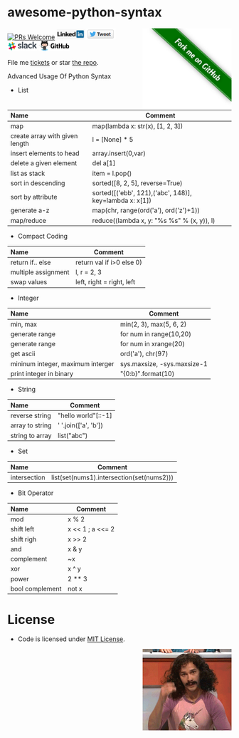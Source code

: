 # awesome-python-syntax
<a href="https://github.com/DennyZhang?tab=followers"><img align="right" width="200" height="183" src="https://raw.githubusercontent.com/USDevOps/mywechat-slack-group/master/images/fork_github.png" /></a>

[![PRs Welcome](https://img.shields.io/badge/PRs-welcome-brightgreen.svg)](http://makeapullrequest.com) [![LinkedIn](https://raw.githubusercontent.com/USDevOps/mywechat-slack-group/master/images/linkedin.png)](https://www.linkedin.com/in/dennyzhang001) [![Twitter](https://raw.githubusercontent.com/USDevOps/mywechat-slack-group/master/images/twitter.png)](https://twitter.com/dennyzhang001) [![Slack](https://raw.githubusercontent.com/USDevOps/mywechat-slack-group/master/images/slack.png)](https://goo.gl/ozDDyL) [![Github](https://raw.githubusercontent.com/USDevOps/mywechat-slack-group/master/images/github.png)](https://github.com/DennyZhang)

File me [tickets](https://github.com/DennyZhang/awesome-python-syntax/issues) or star [the repo](https://github.com/DennyZhang/awesome-python-syntax).

Advanced Usage Of Python Syntax
  
- List

| Name                           | Comment                                                 |
| :------------------------      | ------------------------------------------------------- |
| map                            | map(lambda x: str(x), [1, 2, 3])                        |
| create array with given length | l = [None] * 5                                          |
| insert elements to head        | array.insert(0,var)                                     |
| delete a given element         | del a[1]                                                |
| list as stack                  | item = l.pop()                                          |
| sort in descending             | sorted([8, 2, 5], reverse=True)                         |
| sort by attribute              | sorted([('ebb', 121),('abc', 148)], key=lambda x: x[1]) |
| generate a-z                   | map(chr, range(ord('a'), ord('z')+1))                   |
| map/reduce                     | reduce((lambda x, y: "%s %s" % (x, y)), l)              |
  
- Compact Coding

| Name                      | Comment                        |
| :------------------------ | ------------------------------ |
| return if.. else          | return val if i>0 else 0)      |
| multiple assignment       | l, r = 2, 3                    |
| swap values               | left, right = right, left      |

- Integer

| Name                              | Comment                        |
| :------------------------         | ------------------------------ |
| min, max                          | min(2, 3), max(5, 6, 2)        |
| generate range                    | for num in range(10,20)        |
| generate range                    | for num in xrange(20)          |
| get ascii                         | ord('a'), chr(97)              |
| mininum integer, maximum interger | sys.maxsize, -sys.maxsize-1    |
| print integer in binary           | "{0:b}".format(10)             |

- String

| Name                      | Comment                      |
| :------------------------ | ---------------------------- |
| reverse string            | "hello world"[::-1]          |
| array to string           | ' '.join(['a', 'b'])         |
| string to array           | list("abc")                  |

- Set

| Name                      | Comment                                   |
| :------------------------ | ----------------------------              |
| intersection              | list(set(nums1).intersection(set(nums2))) |

- Bit Operator

| Name            | Comment          |
| :-------------  | --------------   |
| mod             | x % 2            |
| shift left      | x << 1 ; a <<= 2 |
| shift righ      | x >> 2           |
| and             | x & y            |
| complement      | ~x               |
| xor             | x ^ y            |
| power           | 2 ** 3           |
| bool complement | not x            |

# License
- Code is licensed under [MIT License](https://www.dennyzhang.com/wp-content/mit_license.txt).

<img align="right" width="200" height="183" src="https://raw.githubusercontent.com/USDevOps/mywechat-slack-group/master/images/magic.gif">

